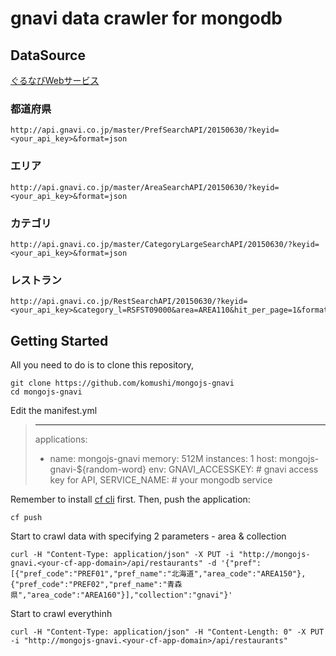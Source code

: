 # gnavi data crawler for mongodb


## DataSource

[ぐるなびWebサービス](http://api.gnavi.co.jp)

### 都道府県

```
http://api.gnavi.co.jp/master/PrefSearchAPI/20150630/?keyid=<your_api_key>&format=json
```


### エリア

```
http://api.gnavi.co.jp/master/AreaSearchAPI/20150630/?keyid=<your_api_key>&format=json
```


### カテゴリ

```
http://api.gnavi.co.jp/master/CategoryLargeSearchAPI/20150630/?keyid=<your_api_key>&format=json
```


### レストラン

```
http://api.gnavi.co.jp/RestSearchAPI/20150630/?keyid=<your_api_key>&category_l=RSFST09000&area=AREA110&hit_per_page=1&format=json
```


## Getting Started

All you need to do is to clone this repository,
```
git clone https://github.com/komushi/mongojs-gnavi
cd mongojs-gnavi
```

Edit the manifest.yml
> ---
> applications:
> - name: mongojs-gnavi
>  memory: 512M
>  instances: 1
>  host: mongojs-gnavi-${random-word}
>  env:
>    GNAVI_ACCESSKEY: # gnavi access key for API,
>    SERVICE_NAME: # your mongodb service


Remember to install [cf cli](https://github.com/cloudfoundry/cli/releases) first. Then, push the application:
```
cf push
```

Start to crawl data with specifying 2 parameters - area & collection
```
curl -H "Content-Type: application/json" -X PUT -i "http://mongojs-gnavi.<your-cf-app-domain>/api/restaurants" -d '{"pref":[{"pref_code":"PREF01","pref_name":"北海道","area_code":"AREA150"},{"pref_code":"PREF02","pref_name":"青森県","area_code":"AREA160"}],"collection":"gnavi"}'
```

Start to crawl everythinh
```
curl -H "Content-Type: application/json" -H "Content-Length: 0" -X PUT -i "http://mongojs-gnavi.<your-cf-app-domain>/api/restaurants"
```